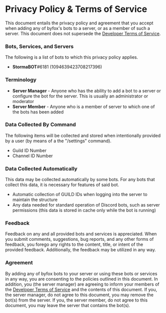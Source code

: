 # Privacy Policy & Terms of Service

This document entails the privacy policy and agreement that you accept when adding any of byfox's bots to a server, or as a member of such a server. This document does not supersede the [Developer Terms of Service](https://discordapp.com/developers/docs/legal).


### Bots, Services, and Servers
The following is a list of bots to which this privacy policy applies.
* **StormaBOT**#6181 (1094639423708217396)


### Terminology
* **Server Manager** - Anyone who has the ability to add a bot to a server or configure the bot for the server. This is usually an administrator or moderator
* **Server Member** - Anyone who is a member of server to which one of the bots has been added


### Data Collected By Command
The following items will be collected and stored when intentionally provided by a user (by means of a the "/settings" command).
* Guild ID Number
* Channel ID Number


### Data Collected Automatically
This data may be collected automatically by some bots. For any bots that collect this data, it is necessary for features of said bot.
* Automatic collection of GUILD IDs when logging into the server to maintain the structure
* Any data needed for standard operation of Discord bots, such as server permissions (this data is stored in cache only while the bot is running)


### Feedback
Feedback on any and all provided bots and services is appreciated. When you submit comments, suggestions, bug reports, and any other forms of feedback, you forego any rights to the content, title, or intent of the provided feedback. Additionally, the feedback may be utilized in any way.


### Agreement
By adding any of byfox bots to your server or using these bots or services in any way, you are consenting to the policies outlined in this document. In addition, you (the server manager) are agreeing to inform your members of the [Developer Terms of Service](https://discordapp.com/developers/docs/legal) and the contents of this document. If you, the server manager, do not agree to this document, you may remove the bot(s) from the server. If you, the server member, do not agree to this document, you may leave the server that contains the bot(s).
